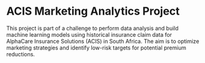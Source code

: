 # ACIS Marketing Analytics Project

This project is part of a challenge to perform data analysis and build machine learning models using historical insurance claim data for AlphaCare Insurance Solutions (ACIS) in South Africa. The aim is to optimize marketing strategies and identify low-risk targets for potential premium reductions.

